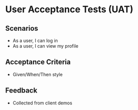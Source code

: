 # User Acceptance Tests (UAT)

## Scenarios
- As a user, I can log in
- As a user, I can view my profile

## Acceptance Criteria
- Given/When/Then style

## Feedback
- Collected from client demos